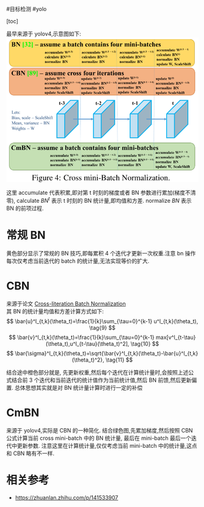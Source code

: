 #目标检测 
#yolo

[toc]

最早来源于 yolov4,示意图如下:  
![CmBN](../Attachments/CmBN.png)

这里 accumulate 代表积累,即对第 t 时刻的梯度或者 BN 参数进行累加(梯度不清零), calculate $BN^t$ 表示 t 时刻的 BN 统计量,即均值和方差. normalize $BN$ 表示 BN 的前项过程.

# 常规 BN
黄色部分显示了常规的 BN 技巧,即每累积 4 个迭代才更新一次权重.注意 bn 操作每次仅考虑当前迭代的 batch 的统计量,无法实现等价的扩大.

# CBN
来源于论文 [Cross-Iiteration Batch Normalization](https://github.com/Howal/Cross-iterationBatchNorm)  
其 BN 的统计量均值和方差计算方式如下:
$$
\bar{u}^l_{t,k}(\theta_t)=\frac{1}{k}\sum_{\tau=0}^{k-1} u^l_{t,k}(\theta_t),  \tag{9}
$$
$$
\bar{v}^l_{t,k}(\theta_t)=\frac{1}{k}\sum_{\tau=0}^{k-1} max[v^l_{t-\tau}(\theta_t),u^l_{t-\tau}(\theta_t)^2],  \tag{10}
$$
$$
\bar{\sigma}^l_{t,k}(\theta_t)=\sqrt{\bar{v}^l_{t,k}(\theta_t)-\bar{u}^l_{t,k}(\theta_t)^2},  \tag{11}
$$

结合途中橙色部分就是,
先更新权重,然后每个迭代在计算统计量时,会按照上述公式结合前 3 个迭代和当前迭代的统计值作为当前统计值,然后 BN 前馈,然后更新偏置.
总体思想其实就是对 BN 统计量计算时进行一定的补偿

# CmBN
来源于 yolov4,实际是 CBN 的一种简化.
结合绿色图,先累加梯度,然后按照 CBN 公式计算当前 cross mini-batch 中的 BN 统计量, 最后在 mini-batch 最后一个迭代中更新参数. 注意这里在计算统计量,仅仅考虑当前 mini-batch 中的统计量,这点和 CBN 略有不一样.

# 相关参考
- https://zhuanlan.zhihu.com/p/141533907

